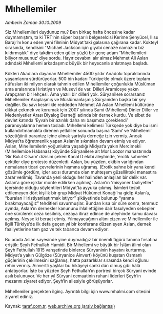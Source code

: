 # Mıhellemiler

*Amberin Zaman 30.10.2009*

<div class="yazi">Siz Mıhellemileri duydunuz mu? Ben birkaç hafta öncesine kadar duymamıştım, ta ki TRT’nin süper başarılı belgeselcisi Kerime Şenyücel, Ilısu Barajı’nı konu eden yeni filminin Midyat’taki galasına çağırana kadar. Kokteyl sırasında, kendisini “Michael Jackson için gıyabi cenaze namazını biz kıldırmıştık” diye takdim eden güler yüzlü bir genç adam “Mıhellemileri biliyor musunuz’ diye sordu. Hayır cevabını alır almaz Mehmet Ali Aslan adındaki Mıhellemi arkadaşımız büyük bir heyecanla anlatmaya başladı. <br/><br/>Kökleri Akadlara dayanan Mıhellemiler 4500 yıldır Anadolu topraklarında yaşamlarını sürdürüyorlar. 500 bin kadarı Türkiye’de olmak üzere toplam nüfusları iki milyon olarak tahmin edilen Mıhellemiler çoğunlukla Müslüman ama aralarında Hıristiyan ve Musevi de var. Dilleri Aramiceye yakın Arapçanın bir lehçesi. Ama yazılı bir dilleri yok. Süryanilere sorarsanız Mıhellemiler Araplaşmış ve Müslümanlaşmış Süryaniden başka bir şey değiller. Bu savı kesinlikle reddeden Mehmet Ali Aslan Mıhellemi kültürüne dikkat çekmek ve korumak için 2007 yılında Sami (Mıhellemi) Dinler Diller ve Medeniyetler Arası Diyalog Derneği adında bir dernek kurdu. Ve elbet de devlet katında ‘Eyvah bir azınlık daha mı başımıza çöreklendi’ paranoyalarına hemen tosladı. Mıhellemi kelimesi Türkçede yok diye bu ismi kullandırtmamakta direnen yetkililer sonunda başına ‘Sami’ ve ‘Mıhellemi’ sözcüğünü parantez içine almak şartıyla derneğe izin vermiş. Ancak Midyat’ta öğretmenlik yapan Aslan’ın sıkıntıları devam etmiş ve ediyor. Aslan, Mıhellemilerin yoğunlukta yaşadığı Midyat’a yakın Mercimekli (Mıhellemice Habsnas) köyünde Süryanilere ait Mor Loozor manastırında ‘Bir Bulut Olsam’ dizisini çeken Kanal D ekibi aleyhinde, ‘erotik sahneler’ çektiler diye protesto düzenledi. Aslan, bu yüzden, ekibin varlığından nemalanan ticari çevrelerinin hışmına uğramış. (Erotik sahne bir yana kendi gözümle gördüm, içler acısı durumda olan muhteşem güzellikteki manastıra zarar verilmiş. Tavanda yeni olduğu her halinden anlaşılan bir delik var. Aslan’a göre ışıklar monte edilirken açılmış). Aslan’ın ‘misyoner faaliyetler’ içersinde olduğu söylentileri Midyat’ta ayyuka çıkmış. İsimleri tesbit edilemeyen dört kişilik bir grup Midyat Hükümet Konağı’na gidip Aslan’a, “buraları Hıristiyanlaştırmak istiyor” şikâyetinde bulunup “yanına bırakmayacağız” tehditleri savurmuşlar. Bundan kısa bir süre sonra, temmuz ayında, Aslan’ın dernekler kanununu ihlal ettiğine dair fasulyeden sebepler öne sürülerek ceza kesilmiş, cezaya itiraz edince de aleyhinde kamu davası açılmış. Neyse ki beraat etmiş. Yılmayacağının altını çizen ve Mıhellemiler ile ilgili Türkiye’de ilk defa geçen yıl bir konferans düzenleyen Aslan, dernek faaliyetlerine tam gaz ve tek tabanca devam ediyor. <br/><br/>Bu arada Aslan sayesinde yine duymadığız bir önemli figürü tanıma fırsatına eriştik: Şeyh Fethullah Hamidi. Bir Mıhellemi ve büyük bir İslâm âlimi olan Şeyh Fethullah 1915 vahşetinde binlerce Süryaninin hayatını kurtarmış. Midyat’a yakın Gülgöze (Süryanice Ainvert) köyünü kuşatan Osmanlı güçlerinin çekilmesini sağlamış, hatta pazarlıklar sırasında kendi oğlunu rehin vermiş. Ainvertli yaşlılar bu hikâyeyi sanki dün olmuş gibi hâlâ anlatıyorlar. İşte bu yüzden Şeyh Fethullah’ın portresi birçok Süryani evinde asılı bulunuyor. Ve her yıl Süryani cemaatinin ruhani liderleri Şeyh’in mezarını ziyaret ediyor, Şeyh’in ailesiyle görüşüyorlar. <br/><br/>Mıhellemiler gerçekten ilginç. Ayrıntılı bilgi için www.mhalmi.com sitesini ziyaret ediniz.
              </div>

Kaynak: [taraf.com.tr](http://taraf.com.tr:80/makale/8206.htm), [web.archive.org (arşiv bağlantısı)](http://web.archive.org/web/20100323013153/http://taraf.com.tr:80/makale/8206.htm)
